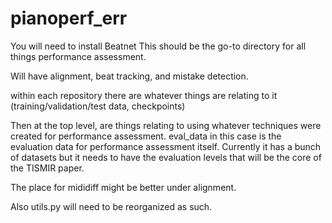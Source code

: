 # pianoperf_err

You will need to install Beatnet
This should be the go-to directory for all things performance assessment. 


Will have alignment, beat tracking, and mistake detection. 


within each repository there are whatever things are relating to it (training/validation/test data, checkpoints)

Then at the top level, are things relating to using whatever techniques were created for performance assessment. eval_data in this case is the evaluation data for performance assessment itself. Currently it has a bunch of datasets but it needs to have the evaluation levels that will be the core of the TISMIR paper. 

The place for mididiff might be better under alignment.

Also utils.py will need to be reorganized as such. 
